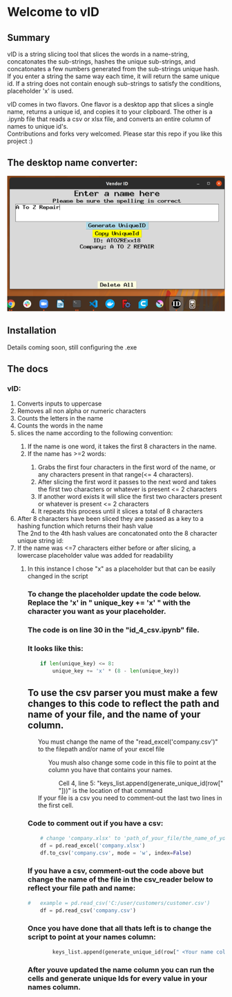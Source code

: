 # Welcome to vID

## Summary

<p>
vID is a string slicing tool that slices the words in a name-string,
concatonates the sub-strings, hashes the unique sub-strings,
and concatonates a few numbers generated from the sub-strings unique hash.
If you enter a string the same way each time, it will return the same unique id. 
If a string does not contain enough sub-strings to satisfy the conditions, placeholder 'x' is used.

vID comes in two flavors. One flavor is a desktop app that slices a single name, returns a unique id, and copies it to your clipboard. 
The other is a .ipynb file that reads a csv or xlsx file, and converts an entire column of names to unique id's.    
Contributions and forks very welcomed. Please star this repo if you like this project :)
</p>

## The desktop name converter:
![Demo Image](vID_demo.png "vID")

## Installation

<p>
Details coming soon, still configuring the .exe

</p>

## The docs
### vID:
<ol>
<li>Converts inputs to uppercase</li>
<li>Removes all non alpha or numeric characters </li>
<li>Counts the letters in the name</li>
<li>Counts the words in the name</li>
<li>slices the name according to the following convention: </li>
<ol>
<li>If the name is one word, it takes the first 8 characters in the name.</li>
<li>If the name has >=2 words: </li>
<ol>
<li>Grabs the first four characters in the first word of the name, or any characters present in that range(<= 4 characters).</li>
<li>After slicing the first word it passes to the next word and takes the first two characters or whatever is present <= 2 characters</li>
<li> If another word exists it will slice the first two characters present or whatever is present <= 2 characters</li>
<li>It repeats this process until it slices a total of 8 characters</li>
</ol>
</ol>
<li>After 8 characters have been sliced they are passed as a key to a hashing function which returns their hash value</li>
<ls>The 2nd to the 4th hash values are concatonated onto the 8 character unique string id:</ls>
<li>If the name was <=7 characters either before or after slicing, a lowercase placeholder value was added for readability</li>
<ol>
<li>In this instance I chose "x" as a placeholder but that can be easily changed in the script</li>
<ol>
</ol>

### To change the placeholder update the code below. Replace the 'x' in " unique_key += 'x' " with the character you want as your placeholder.
### The code is on line 30 in the "id_4_csv.ipynb" file.

### It looks like this:
```python
    if len(unique_key) <= 8:
        unique_key += 'x' * (8 - len(unique_key))
```

## To use the csv parser you must make a few changes to this code to reflect the path and name of your file, and the name of your column.

<ol>
<ls>You must change the name of the "read_excel('company.csv')" to the filepath and/or name of your excel file</ls>
<ol>
<ls>You mush also change some code in this file to point at the column you have that contains your names.</ls>
<ol>
<ls>Cell 4, line 5: "keys_list.append(generate_unique_id(row[" <Your name column's name here>  "]))" is the location of that command</ls>
</ol>
</ol>
<ls>If your file is a csv you need to comment-out the last two lines in the first cell.</ls>
</ol>

### Code to comment out if you have a csv:
```python
    # change 'company.xlsx' to 'path_of_your_file/the_name_of_your_file.xlsx'
    df = pd.read_excel('company.xlsx')
    df.to_csv('company.csv', mode = 'w', index=False)

```
### If you have a csv, comment-out the code above but change the name of the file in the csv_reader below to reflect your file path and name:

```python
#   example = pd.read_csv('C:/user/customers/customer.csv')
    df = pd.read_csv('company.csv')
```
### Once you have done that all thats left is to change the script to point at your names column:

```python
        keys_list.append(generate_unique_id(row[" <Your name column's name here>  "]))
```
### After youve updated the name column you can run the cells and generate unique Ids for every value in your names column.
